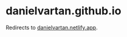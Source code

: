 # danielvartan.github.io

Redirects to [danielvartan.netlify.app](http://danielvartan.netlify.app).

